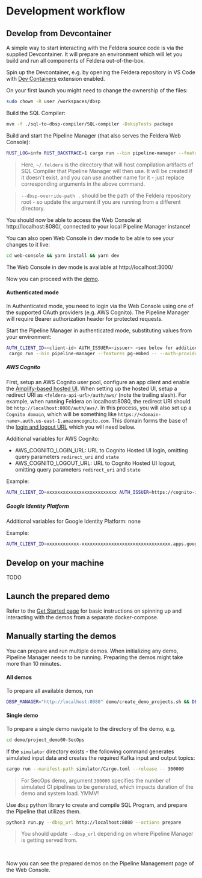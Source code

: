 # Development workflow

## Develop from Devcontainer

A simple way to start interacting with the Feldera source code is via the supplied Devcontainer. It will prepare an environment which will let you build and run all components of Feldera out-of-the-box.

Spin up the Devcontainer, e.g. by opening the Feldera repository in VS Code with [Dev Containers](vscode:extension/ms-vscode-remote.remote-containers) extension enabled.

On your first launch you might need to change the ownership of the files:
```bash
sudo chown -R user /workspaces/dbsp
```

Build the SQL Compiler:

```bash
mvn -f ./sql-to-dbsp-compiler/SQL-compiler -DskipTests package
```

Build and start the Pipeline Manager (that also serves the Feldera Web Console):

```bash
RUST_LOG=info RUST_BACKTRACE=1 cargo run --bin pipeline-manager --features pg-embed -- --api-server-working-directory ~/.feldera -d postgres-embed --dev-mode --bind-address 0.0.0.0 --sql-compiler-home ./sql-to-dbsp-compiler --dbsp-override-path .  --compiler-working-directory ~/.feldera --runner-working-directory ~/.feldera
```

> Here, `~/.feldera` is the directory that will host compilation artifacts of SQL Compiler that Pipeline Manager will then use. It will be created if it doesn't exist, and you can use another name for it - just replace corresponding arguments in the above command.

> `--dbsp-override-path .` should be the path of the Feldera repository root - so update the argument if you are running from a different directory.

You should now be able to access the Web Console at http://localhost:8080/, connected to your local Pipeline Manager instance!

You can also open Web Console in dev mode to be able to see your changes to it live:

```bash
cd web-console && yarn install && yarn dev
```

The Web Console in dev mode is available at http://localhost:3000/

Now you can proceed with the [demo](#manually-starting-the-demos).

#### Authenticated mode
In Authenticated mode, you need to login via the Web Console using one of the supported OAuth providers (e.g. AWS Cognito). The Pipeline Manager will require Bearer authorization header for protected requests.

Start the Pipeline Manager in authenticated mode, substituting values from your environment:
```bash
AUTH_CLIENT_ID=<client-id> AUTH_ISSUER=<issuer> <see below for additional environment variables> \
 cargo run --bin pipeline-manager --features pg-embed -- --auth-provider=aws-cognito
```

##### AWS Cognito

First, setup an AWS Cognito user pool, configure an app client and enable the
[Amplify-based hosted
UI](https://docs.aws.amazon.com/cognito/latest/developerguide/cognito-user-pools-app-integration.html#cognito-user-pools-app-integration-amplify).
When setting up the hosted UI, setup a redirect URI as
`<feldera-api-url>/auth/aws/` (note the trailing slash). For example, when
running Feldera on localhost:8080, the redirect URI should be
`http://localhost:8080/auth/aws/`. In this process, you will also set up a
`Cognito domain`, which will be something like
`https://<domain-name>.auth.us-east-1.amazoncognito.com`. This domain forms the
base of the [login and logout
URL](https://docs.aws.amazon.com/cognito/latest/developerguide/login-endpoint.html)
which you will need below.

Additional variables for AWS Cognito:
- AWS_COGNITO_LOGIN_URL: URL to Cognito Hosted UI login, omitting query parameters `redirect_uri` and `state`
- AWS_COGNITO_LOGOUT_URL: URL to Cognito Hosted UI logout, omitting query parameters `redirect_uri` and `state`

Example:
```bash
AUTH_CLIENT_ID=xxxxxxxxxxxxxxxxxxxxxxxxxx AUTH_ISSUER=https://cognito-idp.us-east-1.amazonaws.com/us-east-1_xxxxxxxxx AWS_COGNITO_LOGIN_URL="https://itest-pool.auth.us-east-1.amazoncognito.com/login\?client_id=xxxxxxxxxxxxxxxxxxxxxxxxxx&response_type=token&scope=email+openid" AWS_COGNITO_LOGOUT_URL="https://itest-pool.auth.us-east-1.amazoncognito.com/logout\?client_id=xxxxxxxxxxxxxxxxxxxxxxxxxx&response_type=token&scope=email+openid" RUST_LOG=debug,tokio_postgres=info cargo run --bin=pipeline-manager --features pg-embed -- --auth-provider aws-cognito
```

##### Google Identity Platform
Additional variables for Google Identity Platform: none

Example:
```bash
AUTH_CLIENT_ID=xxxxxxxxxxxx-xxxxxxxxxxxxxxxxxxxxxxxxxxxxxxxxx.apps.googleusercontent.com AUTH_ISSUER="https://accounts.google.com" RUST_LOG=debug,tokio_postgres=info cargo run --bin=pipeline-manager --features pg-embed -- --auth-provider google-identity
```

## Develop on your machine

TODO

## Launch the prepared demo

Refer to the [Get Started page](/docs/intro) for basic instructions on spinning up and interacting with the demos from a separate docker-compose.

## Manually starting the demos

You can prepare and run multiple demos. When initializing any demo, Pipeline Manager needs to be running. Preparing the demos might take more than 10 minutes.

#### All demos

To prepare all available demos, run
```bash
DBSP_MANAGER="http://localhost:8080" demo/create_demo_projects.sh && DBSP_MANAGER="http://localhost:8080" demo/prepare_demo_data.sh
```

#### Single demo
To prepare a single demo navigate to the directory of the demo, e.g.
```bash
cd demo/project_demo00-SecOps
```

If the `simulator` directory exists - the following command generates simulated input data and creates the required Kafka input and output topics:
```bash
cargo run --manifest-path simulator/Cargo.toml --release -- 300000
```

> For SecOps demo, argument `300000` specifies the number of simulated CI pipelines to be generated, which impacts duration of the demo and system load. YMMV!

Use `dbsp` python library to create and compile SQL Program, and prepare the Pipeline that utilizes them.
```bash
python3 run.py --dbsp_url http://localhost:8080 --actions prepare
```

> You should update `--dbsp_url` depending on where Pipeline Manager is getting served from.

<br/>

Now you can see the prepared demos on the Pipeline Management page of the Web Console.
